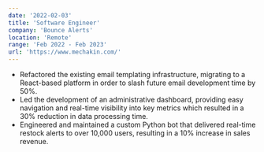 ```yaml
---
date: '2022-02-03'
title: 'Software Engineer'
company: 'Bounce Alerts'
location: 'Remote'
range: 'Feb 2022 - Feb 2023'
url: 'https://www.mechakin.com/'
---
```


- Refactored the existing email templating infrastructure, migrating to a React-based platform in order to slash future email development time by 50%. 
- Led the development of an administrative dashboard, providing easy navigation and real-time visibility into key metrics which resulted in a 30% reduction in data processing time.
- Engineered and maintained a custom Python bot that delivered real-time restock alerts to over 10,000 users, resulting in a 10% increase in sales revenue.

